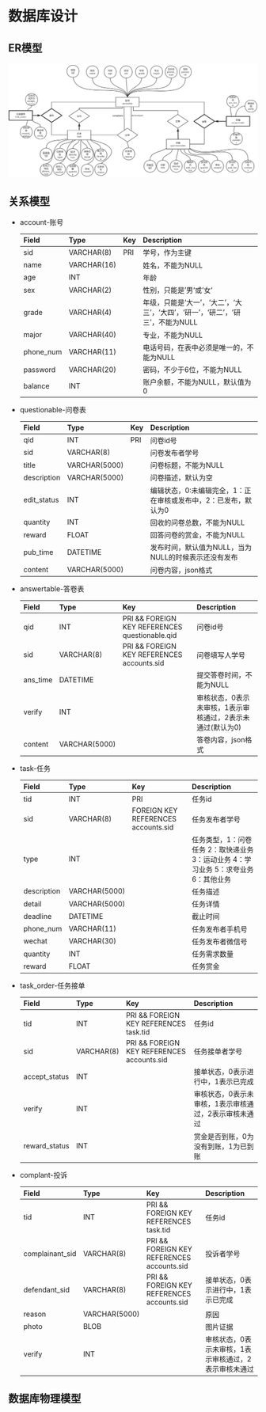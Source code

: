 # 数据库设计

## ER模型

![Database1](Database1.png)

## 关系模型

- account-账号

    | Field     | Type        | Key  | Description                                                  |
    | --------- | ----------- | ---- | ------------------------------------------------------------ |
    | sid       | VARCHAR(8)  | PRI  | 学号，作为主键                                               |
    | name      | VARCHAR(16) |      | 姓名，不能为NULL                                             |
    | age       | INT         |      | 年龄                                                         |
    | sex       | VARCHAR(2)  |      | 性别，只能是’男‘或’女‘                                       |
    | grade     | VARCHAR(4)  |      | 年级，只能是‘大一’，‘大二’，‘大三’，‘大四’，‘研一’，‘研二’，‘研三’，不能为NULL |
    | major     | VARCHAR(40) |      | 专业，不能为NULL                                             |
    | phone_num | VARCHAR(11) |      | 电话号码，在表中必须是唯一的，不能为NULL                     |
    | password  | VARCHAR(20) |      | 密码，不少于6位，不能为NULL                                  |
    | balance   | INT         |      | 账户余额，不能为NULL，默认值为0                              |
    
- questionable-问卷表

    | Field       | Type          | Key  | Description                                                  |
    | ----------- | ------------- | ---- | ------------------------------------------------------------ |
    | qid         | INT           | PRI  | 问卷id号                                                     |
    | sid         | VARCHAR(8)    |      | 问卷发布者学号                                               |
    | title       | VARCHAR(5000) |      | 问卷标题，不能为NULL                                         |
    | description | VARCHAR(5000) |      | 问卷描述，默认为空                                           |
    | edit_status | INT           |      | 编辑状态，0:未编辑完全，1：正在审核或发布中，2：已发布，默认为0 |
    | quantity    | INT           |      | 回收的问卷总数，不能为NULL                                   |
    | reward      | FLOAT         |      | 回答问卷的赏金，不能为NULL                                   |
    | pub_time    | DATETIME      |      | 发布时间，默认值为NULL，当为NULL的时候表示还没有发布         |
    | content     | VARCHAR(5000) |      | 问卷内容，json格式                                           |

- answertable-答卷表

    | Field    | Type          | Key                                            | Description                                                |
    | -------- | ------------- | ---------------------------------------------- | ---------------------------------------------------------- |
    | qid      | INT           | PRI && FOREIGN KEY REFERENCES questionable.qid | 问卷id号                                                   |
    | sid      | VARCHAR(8)    | PRI && FOREIGN KEY REFERENCES accounts.sid     | 问卷填写人学号                                             |
    | ans_time | DATETIME      |                                                | 提交答卷时间，不能为NULL                                   |
    | verify   | INT           |                                                | 审核状态，0表示未审核，1表示审核通过，2表示未通过(默认为0) |
    | content  | VARCHAR(5000) |                                                | 答卷内容，json格式                                         |

- task-任务

    | Field       | Type          | Key                                 | Description                                                  |
    | ----------- | ------------- | ----------------------------------- | ------------------------------------------------------------ |
    | tid         | INT           | PRI                                 | 任务id                                                       |
    | sid         | VARCHAR(8)    | FOREIGN KEY REFERENCES accounts.sid | 任务发布者学号                                               |
    | type        | INT           |                                     | 任务类型，1：问卷任务 2：取快递业务 3：运动业务 4：学习业务 5：求夸业务 6：其他业务 |
    | description | VARCHAR(5000) |                                     | 任务描述                                                     |
    | detail      | VARCHAR(5000) |                                     | 任务详情                                                     |
    | deadline    | DATETIME      |                                     | 截止时间                                                     |
    | phone_num   | VARCHAR(11)   |                                     | 任务发布者手机号                                             |
    | wechat      | VARCHAR(30)   |                                     | 任务发布者微信号                                             |
    | quantity    | INT           |                                     | 任务需求数量                                                 |
    | reward      | FLOAT         |                                     | 任务赏金                                                     |

- task_order-任务接单

    | Field         | Type       | Key                                        | Description                                           |
    | ------------- | ---------- | ------------------------------------------ | ----------------------------------------------------- |
    | tid           | INT        | PRI && FOREIGN KEY REFERENCES task.tid     | 任务id                                                |
    | sid           | VARCHAR(8) | PRI && FOREIGN KEY REFERENCES accounts.sid | 任务接单者学号                                        |
    | accept_status | INT        |                                            | 接单状态，0表示进行中，1表示已完成                    |
    | verify        | INT        |                                            | 审核状态，0表示未审核，1表示审核通过，2表示审核未通过 |
    | reward_status | INT        |                                            | 赏金是否到账，0为没有到账，1为已到账                  |

- complant-投诉

    | Field           | Type          | Key                                        | Description                                           |
    | --------------- | ------------- | ------------------------------------------ | ----------------------------------------------------- |
    | tid             | INT           | PRI && FOREIGN KEY REFERENCES task.tid     | 任务id                                                |
    | complainant_sid | VARCHAR(8)    | PRI && FOREIGN KEY REFERENCES accounts.sid | 投诉者学号                                            |
    | defendant_sid   | VARCHAR(8)    | PRI && FOREIGN KEY REFERENCES accounts.sid | 接单状态，0表示进行中，1表示已完成                    |
    | reason          | VARCHAR(5000) |                                            | 原因                                                  |
    | photo           | BLOB          |                                            | 图片证据                                              |
    | verify          | INT           |                                            | 审核状态，0表示未审核，1表示审核通过，2表示审核未通过 |

## 数据库物理模型